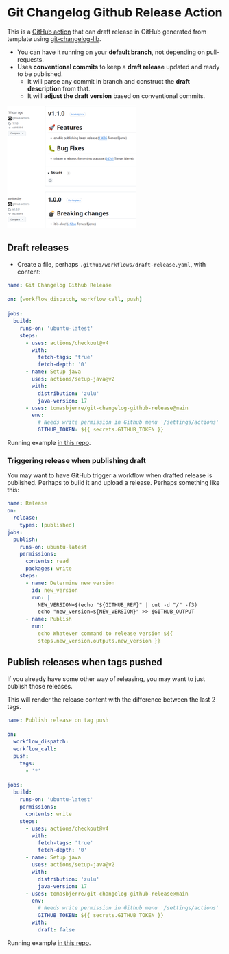 # Git Changelog Github Release Action

This is a
[GitHub action](https://docs.github.com/en/actions/creating-actions/about-custom-actions)
that can draft release in GitHub generated from template using
[git-changelog-lib](https://github.com/tomasbjerre/git-changelog-lib).

- You can have it running on your **default branch**, not depending on
  pull-requests.
- Uses **conventional commits** to keep a **draft release** updated and ready to
  be published.
  - It will parse any commit in branch and construct the **draft description**
    from that.
  - It will **adjust the draft version** based on conventional commits.

[<kbd><img src="git-changelog-github-release-draft.png" width="300" /></kbd>](git-changelog-github-release-draft.png)

## Draft releases

- Create a file, perhaps `.github/workflows/draft-release.yaml`, with content:

```yaml
name: Git Changelog Github Release

on: [workflow_dispatch, workflow_call, push]

jobs:
  build:
    runs-on: 'ubuntu-latest'
    steps:
      - uses: actions/checkout@v4
        with:
          fetch-tags: 'true'
          fetch-depth: '0'
      - name: Setup java
        uses: actions/setup-java@v2
        with:
          distribution: 'zulu'
          java-version: 17
      - uses: tomasbjerre/git-changelog-github-release@main
        env:
          # Needs write permission in Github menu '/settings/actions'
          GITHUB_TOKEN: ${{ secrets.GITHUB_TOKEN }}
```

Running example
[in this repo](https://github.com/tomasbjerre/.github/blob/master/.github/workflows/draft-release.yaml).

### Triggering release when publishing draft

You may want to have GitHub trigger a workflow when drafted release is
published. Perhaps to build it and upload a release. Perhaps something like
this:

```yaml
name: Release
on:
  release:
    types: [published]
jobs:
  publish:
    runs-on: ubuntu-latest
    permissions:
      contents: read
      packages: write
    steps:
      - name: Determine new version
        id: new_version
        run: |
          NEW_VERSION=$(echo "${GITHUB_REF}" | cut -d "/" -f3)
          echo "new_version=${NEW_VERSION}" >> $GITHUB_OUTPUT
      - name: Publish
        run:
          echo Whatever command to release version ${{
          steps.new_version.outputs.new_version }}
```

## Publish releases when tags pushed

If you already have some other way of releasing, you may want to just publish
those releases.

This will render the release content with the difference between the last 2
tags.

```yaml
name: Publish release on tag push

on:
  workflow_dispatch:
  workflow_call:
  push:
    tags:
      - '*'

jobs:
  build:
    runs-on: 'ubuntu-latest'
    permissions:
      contents: write
    steps:
      - uses: actions/checkout@v4
        with:
          fetch-tags: 'true'
          fetch-depth: '0'
      - name: Setup java
        uses: actions/setup-java@v2
        with:
          distribution: 'zulu'
          java-version: 17
      - uses: tomasbjerre/git-changelog-github-release@main
        env:
          # Needs write permission in Github menu '/settings/actions'
          GITHUB_TOKEN: ${{ secrets.GITHUB_TOKEN }}
        with:
          draft: false
```

Running example
[in this repo](https://github.com/tomasbjerre/.github/blob/master/.github/workflows/publish-release-on-tag-push.yaml).
